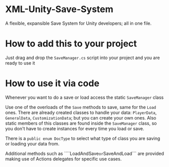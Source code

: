 # XML-Unity-Save-System
A flexible, expansible Save System for Unity developers; all in one file.


# How to add this to your project
Just drag and drop the ```SaveManager.cs``` script into your project and you are ready to use it


# How to use it via code
Whenever you want to do a save or load access the static ```SaveManager``` class

Use one of the overloads of the ```Save``` methods to save, same for the ```Load``` ones. There are already created classes to handle your data: ```PlayerData```, ```GeneralData```, ```CustomizationData```; but you can create your own ones.
Also static members of this classes are found inside the ```SaveManager``` class, so you don't have to create instances for every time you load or save.

There is a ```public enum DocType``` to select what type of class you are saving or loading your data from.

Additional methods such as ````LoadAndSave``` or ```SaveAndLoad``` are provided making use of Actions delegates for specific use cases.
